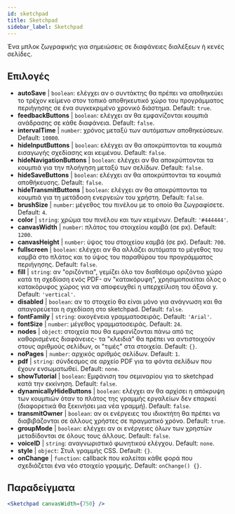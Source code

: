 ```yaml
---
id: sketchpad 
title: Sketchpad
sidebar_label: Sketchpad
---
```


Ένα μπλοκ ζωγραφικής για σημειώσεις σε διαφάνειες διαλέξεων ή κενές σελίδες.

## Επιλογές

* __autoSave__ | `boolean`: ελέγχει αν ο συντάκτης θα πρέπει να αποθηκεύει το τρέχον κείμενο στον τοπικό αποθηκευτικό χώρο του προγράμματος περιήγησης σε ένα συγκεκριμένο χρονικό διάστημα. Default: `true`.
* __feedbackButtons__ | `boolean`: ελέγχει αν θα εμφανίζονται κουμπιά ανάδρασης σε κάθε διαφάνεια. Default: `false`.
* __intervalTime__ | `number`: χρόνος μεταξύ των αυτόματων αποθηκεύσεων. Default: `10000`.
* __hideInputButtons__ | `boolean`: ελέγχει αν θα αποκρύπτονται τα κουμπιά εισαγωγής σχεδίασης και κειμένου. Default: `false`.
* __hideNavigationButtons__ | `boolean`: ελέγχει αν θα αποκρύπτονται τα κουμπιά για την πλοήγηση μεταξύ των σελίδων. Default: `false`.
* __hideSaveButtons__ | `boolean`: ελέγχει αν θα αποκρύπτονται τα κουμπιά αποθήκευσης. Default: `false`.
* __hideTransmitButtons__ | `boolean`: ελέγχει αν θα αποκρύπτονται τα κουμπιά για τη μετάδοση ενεργειών του χρήστη. Default: `false`.
* __brushSize__ | `number`: μέγεθος του πινέλου με το οποίο θα ζωγραφίσετε. Default: `4`.
* __color__ | `string`: χρώμα του πινέλου και των κειμένων. Default: `'#444444'`.
* __canvasWidth__ | `number`: πλάτος του στοιχείου καμβά (σε px). Default: `1200`.
* __canvasHeight__ | `number`: ύψος του στοιχείου καμβά (σε px). Default: `700`.
* __fullscreen__ | `boolean`: ελέγχει αν θα αλλάζει αυτόματα το μέγεθος του καμβά στο πλάτος και το ύψος του παραθύρου του προγράμματος περιήγησης. Default: `false`.
* __fill__ | `string`: αν "οριζόντια", γεμίζει όλο τον διαθέσιμο οριζόντιο χώρο κατά τη σχεδίαση ενός PDF- αν "κατακόρυφη", χρησιμοποιείται όλος ο κατακόρυφος χώρος για να αποφευχθεί η υπερχείλιση του άξονα y. Default: `'vertical'`.
* __disabled__ | `boolean`: αν το στοιχείο θα είναι μόνο για ανάγνωση και θα απαγορεύεται η σχεδίαση στο sketchpad. Default: `false`.
* __fontFamily__ | `string`: οικογένεια γραμματοσειράς. Default: `'Arial'`.
* __fontSize__ | `number`: μέγεθος γραμματοσειράς. Default: `24`.
* __nodes__ | `object`: στοιχεία που θα εμφανίζονται πάνω από τις καθορισμένες διαφάνειες- τα "κλειδιά" θα πρέπει να αντιστοιχούν στους αριθμούς σελίδων, οι "τιμές" στα στοιχεία. Default: `{}`.
* __noPages__ | `number`: αρχικός αριθμός σελίδων. Default: `1`.
* __pdf__ | `string`: σύνδεσμος σε αρχείο PDF για τα φόντα σελίδων που έχουν ενσωματωθεί. Default: `none`.
* __showTutorial__ | `boolean`: Εμφάνιση του σεμιναρίου για το sketchpad κατά την εκκίνηση. Default: `false`.
* __dynamicallyHideButtons__ | `boolean`: ελέγχει αν θα αρχίσει η απόκρυψη των κουμπιών όταν το πλάτος της γραμμής εργαλείων δεν επαρκεί (διαφορετικά θα ξεκινήσει μια νέα γραμμή). Default: `false`.
* __transmitOwner__ | `boolean`: αν οι ενέργειες του ιδιοκτήτη θα πρέπει να διαβιβάζονται σε άλλους χρήστες σε πραγματικό χρόνο. Default: `true`.
* __groupMode__ | `boolean`: ελέγχει αν οι ενέργειες όλων των χρηστών μεταδίδονται σε όλους τους άλλους. Default: `false`.
* __voiceID__ | `string`: αναγνωριστικό φωνητικού ελέγχου. Default: `none`.
* __style__ | `object`: Στυλ γραμμής CSS. Default: `{}`.
* __onChange__ | `function`: callback που καλείται κάθε φορά που σχεδιάζεται ένα νέο στοιχείο γραμμής. Default: `onChange() {}`.


## Παραδείγματα

```jsx live
<Sketchpad canvasWidth={750} />
```

